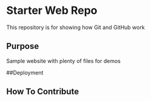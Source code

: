 # Starter Web Repo

This repository is for showing how Git and GitHub work

## Purpose

Sample website with plenty of files for demos

##Deployment

## How To Contribute

